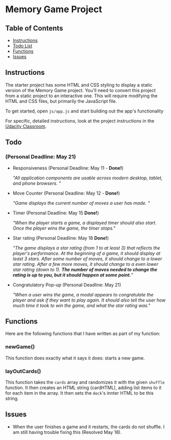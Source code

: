 # Memory Game Project

## Table of Contents

* [Instructions](#instructions)
* [Todo List](#todo)
* [Functions](#functions)
* [Issues](#issues)

## Instructions

The starter project has some HTML and CSS styling to display a static version of the Memory Game project. You'll need to convert this project from a static project to an interactive one. This will require modifying the HTML and CSS files, but primarily the JavaScript file.

To get started, open `js/app.js` and start building out the app's functionality

For specific, detailed instructions, look at the project instructions in the [Udacity Classroom](https://classroom.udacity.com/me).

## Todo 
### (Personal Deadline: May 21)

* Responsiveness (Personal Deadline: May 11 - **Done!**)

    _"All application components are usable across modern desktop, tablet, and phone browsers. "_

* Move Counter (Personal Deadline: May 12 - **Done!**)

    _"Game displays the current number of moves a user has made. "_

* Timer (Personal Deadline: May 15 **Done!**)

    _"When the player starts a game, a displayed timer should also start. Once the player wins the game, the timer stops."_

* Star rating (Personal Deadline: May 18 **Done!**)

    _"The game displays a star rating (from 1 to at least 3) that reflects the player's performance. At the beginning of a game, it should display at least 3 stars. After some number of moves, it should change to a lower star rating. After a few more moves, it should change to a even lower star rating (down to 1). __The number of moves needed to change the rating is up to you, but it should happen at some point.__"_

* Congratulatory Pop-up (Personal Deadline: May 21)

    _"When a user wins the game, a modal appears to congratulate the player and ask if they want to play again. It should also tell the user how much time it took to win the game, and what the star rating was."_


## Functions

Here are the following functions that I have written as part of my function:

### newGame()

This function does exactly what it says it does: starts a new game. 

### layOutCards()

This function takes the ```cards``` array and randomizes it with the given ``shuffle`` function. It then creates an HTML string (cardHTML), adding list items to it for each item in the array. It then sets the ``deck``'s innter HTML to be this string.

## Issues

* When the user finishes a game and it restarts, the cards do not shuffle. I am still having trouble fixing this (Resolved May 18).

